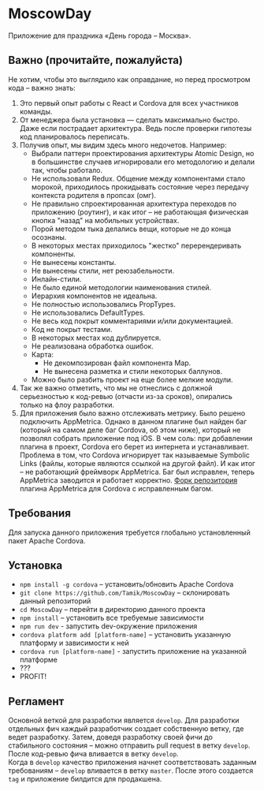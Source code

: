 # MoscowDay
Приложение для праздника «День города – Москва».  

## Важно (прочитайте, пожалуйста)
Не хотим, чтобы это выглядило как оправдание, но перед просмотром кода – важно знать:
1. Это первый опыт работы с React и Cordova для всех участников команды.
2. От менеджера была установка — сделать максимально быстро. Даже если пострадает архитектура. Ведь после проверки гипотезы код планировалось переписать.
3. Получив опыт, мы видим здесь много недочетов. Например:
    - Выбрали паттерн проектирования архитектуры Atomic Design, но в большинстве случаев игнорировали его методологию и делали так, чтобы работало.
    - Не использовали Redux. Общение между компонентами стало морокой, приходилось прокидывать состояние через передачу контекста родителя в пропсах (омг).
    - Не правильно спроектированная архитектура переходов по приложению (роутинг), и как итог – не работающая физическая кнопка "назад" на мобильных устройствах.
    - Порой методом тыка делались вещи, которые не до конца осознаны.
    - В некоторых местах приходилось "жестко" перерендеривать компоненты.
    - Не вынесены константы.
    - Не вынесены стили, нет реюзабельности.
    - Инлайн-стили.
    - Не было единой методологии наименования стилей.
    - Иерархия компонентов не идеальна.
    - Не полностью использовались PropTypes.
    - Не использовались DefaultTypes.
    - Не весь код покрыт комментариями и/или документацией.
    - Код не покрыт тестами.
    - В некоторых местах код дублируется.
    - Не реализована обработка ошибок.
    - Карта:
        - Не декомпозирован файл компонента Map.
        - Не вынесена разметка и стили некоторых баллунов.
    - Можно было разбить проект на еще более мелкие модули.
4. Так же важно отметить, что мы не отнеслись с должной серьезностью к код-ревью (отчасти из-за сроков), опирались только на флоу разработки.
5. Для приложения было важно отслеживать метрику. Было решено подключить AppMetrica. Однако в данном плагине был найден баг (который на самом деле баг Cordova, об этом ниже), который не позволял собрать приложение под iOS.  В чем соль: при добавлении плагина в проект, Cordova его берет из интернета и устанавливает. Проблема в том, что Cordova игнорирует так называемые Symbolic Links (файлы, которые являются ссылкой на другой файл). И как итог – не работающий фреймворк AppMetrica. Баг был исправлен, теперь AppMetrica заводится и работает корректно. [Форк репозитория](https://github.com/Tamik/metrica-plugin-cordova) плагина AppMetrica для Cordova с исправленным багом.

## Требования
Для запуска данного приложения требуется глобально установленный пакет Apache Cordova.

## Установка
- `npm install -g cordova` – установить/обновить Apache Cordova
- `git clone https://github.com/Tamik/MoscowDay` – склонировать данный репозиторий
- `cd MoscowDay` – перейти в директорию данного проекта
- `npm install` – установить все требуемые зависимости
- `npm run dev` - запустить dev-окружение приложения
- `cordova platform add [platform-name]` – установить указанную платформу и зависимости к ней
- `cordova run [platform-name]` - запустить приложение на указанной платформе
- ???
- PROFIT!

## Регламент
Основной веткой для разработки является `develop`. Для разработки отдельных фич каждый разработчик создает собственную ветку,
где ведет разработку. Затем, доведя разработку своей фичи до стабильного состояния – можно отправить pull request в
ветку `develop`. После код-ревью фича вливается в ветку `develop`.  
Когда в `develop` качество приложения начнет соответствовать заданным требованиям – `develop` вливается в
ветку `master`. После этого создается `tag` и приложение билдится для продакшена.
